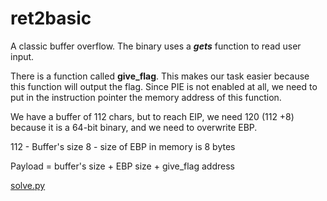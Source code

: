 # ret2basic

A classic buffer overflow. The binary uses a **_gets_** function to read user input.

There is a function called **give_flag**. This makes our task easier because this function will output the flag.
Since PIE is not enabled at all, we need to put in the instruction pointer the memory address of this function.

We have a buffer of 112 chars, but to reach EIP, we need 120 (112 +8) because it is a 64-bit binary, and we need to overwrite EBP.

112 - Buffer's size
8 - size of EBP in memory is 8 bytes

Payload = buffer's size + EBP size + give_flag address

[solve.py](https://github.com/s4nkx0k/CTFs/blob/main/NahamCon%20CTF%202021/pwn/ret2basic/solve.py)
